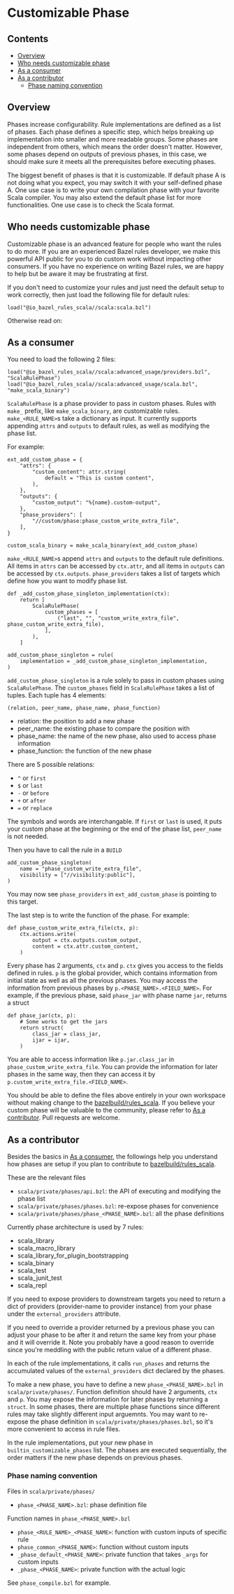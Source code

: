 # Customizable Phase

## Contents
*  [Overview](#overview)
*  [Who needs customizable phase](#who-needs-customizable-phase)
*  [As a consumer](#as-a-consumer)
*  [As a contributor](#as-a-contributor)
   *  [Phase naming convention](#phase-naming-convention)

## Overview
Phases increase configurability. Rule implementations are defined as a list of phases. Each phase defines a specific step, which helps breaking up implementation into smaller and more readable groups. Some phases are independent from others, which means the order doesn't matter. However, some phases depend on outputs of previous phases, in this case, we should make sure it meets all the prerequisites before executing phases.

The biggest benefit of phases is that it is customizable. If default phase A is not doing what you expect, you may switch it with your self-defined phase A. One use case is to write your own compilation phase with your favorite Scala compiler. You may also extend the default phase list for more functionalities. One use case is to check the Scala format.

## Who needs customizable phase
Customizable phase is an advanced feature for people who want the rules to do more. If you are an experienced Bazel rules developer, we make this powerful API public for you to do custom work without impacting other consumers. If you have no experience on writing Bazel rules, we are happy to help but be aware it may be frustrating at first.

If you don't need to customize your rules and just need the default setup to work correctly, then just load the following file for default rules:
```
load("@io_bazel_rules_scala//scala:scala.bzl")
```
Otherwise read on:

## As a consumer
You need to load the following 2 files:
```
load("@io_bazel_rules_scala//scala:advanced_usage/providers.bzl", "ScalaRulePhase")
load("@io_bazel_rules_scala//scala:advanced_usage/scala.bzl", "make_scala_binary")
```
`ScalaRulePhase` is a phase provider to pass in custom phases. Rules with `make_` prefix, like `make_scala_binary`, are customizable rules. `make_<RULE_NAME>`s take a dictionary as input. It currently supports appending `attrs` and `outputs` to default rules, as well as modifying the phase list.

For example:
```
ext_add_custom_phase = {
    "attrs": {
        "custom_content": attr.string(
            default = "This is custom content",
        ),
    },
    "outputs": {
        "custom_output": "%{name}.custom-output",
    },
    "phase_providers": [
        "//custom/phase:phase_custom_write_extra_file",
    ],
}

custom_scala_binary = make_scala_binary(ext_add_custom_phase)
```
`make_<RULE_NAME>`s append `attrs` and `outputs` to the default rule definitions. All items in `attrs` can be accessed by `ctx.attr`, and all items in `outputs` can be accessed by `ctx.outputs`. `phase_providers` takes a list of targets which define how you want to modify phase list.
```
def _add_custom_phase_singleton_implementation(ctx):
    return [
        ScalaRulePhase(
            custom_phases = [
                ("last", "", "custom_write_extra_file", phase_custom_write_extra_file),
            ],
        ),
    ]

add_custom_phase_singleton = rule(
    implementation = _add_custom_phase_singleton_implementation,
)
```
`add_custom_phase_singleton` is a rule solely to pass in custom phases using `ScalaRulePhase`. The `custom_phases` field in `ScalaRulePhase` takes a list of tuples. Each tuple has 4 elements:
```
(relation, peer_name, phase_name, phase_function)
```
 - relation: the position to add a new phase
 - peer_name: the existing phase to compare the position with
 - phase_name: the name of the new phase, also used to access phase information
 - phase_function: the function of the new phase

There are 5 possible relations:
 - `^` or `first`
 - `$` or `last`
 - `-` or `before`
 - `+` or `after`
 - `=` or `replace`

The symbols and words are interchangable. If `first` or `last` is used, it puts your custom phase at the beginning or the end of the phase list, `peer_name` is not needed.

Then you have to call the rule in a `BUILD`
```
add_custom_phase_singleton(
    name = "phase_custom_write_extra_file",
    visibility = ["//visibility:public"],
)
```

You may now see `phase_providers` in `ext_add_custom_phase` is pointing to this target.

The last step is to write the function of the phase. For example:
```
def phase_custom_write_extra_file(ctx, p):
    ctx.actions.write(
        output = ctx.outputs.custom_output,
        content = ctx.attr.custom_content,
    )
```
Every phase has 2 arguments, `ctx` and `p`. `ctx` gives you access to the fields defined in rules. `p` is the global provider, which contains information from initial state as well as all the previous phases. You may access the information from previous phases by `p.<PHASE_NAME>.<FIELD_NAME>`. For example, if the previous phase, said `phase_jar` with phase name `jar`, returns a struct
```
def phase_jar(ctx, p):
    # Some works to get the jars
    return struct(
        class_jar = class_jar,
        ijar = ijar,
    )
```
You are able to access information like `p.jar.class_jar` in `phase_custom_write_extra_file`. You can provide the information for later phases in the same way, then they can access it by `p.custom_write_extra_file.<FIELD_NAME>`.

You should be able to define the files above entirely in your own workspace without making change to the [bazelbuild/rules_scala](https://github.com/bazelbuild/rules_scala). If you believe your custom phase will be valuable to the community, please refer to [As a contributor](#as-a-contributor). Pull requests are welcome.

## As a contributor
Besides the basics in [As a consumer](#as-a-consumer), the followings help you understand how phases are setup if you plan to contribute to [bazelbuild/rules_scala](https://github.com/bazelbuild/rules_scala).

These are the relevant files
 - `scala/private/phases/api.bzl`: the API of executing and modifying the phase list
 - `scala/private/phases/phases.bzl`: re-expose phases for convenience
 - `scala/private/phases/phase_<PHASE_NAME>.bzl`: all the phase definitions

Currently phase architecture is used by 7 rules:
 - scala_library
 - scala_macro_library
 - scala_library_for_plugin_bootstrapping
 - scala_binary
 - scala_test
 - scala_junit_test
 - scala_repl

If you need to expose providers to downstream targets you need to return a dict of providers (provider-name to provider instance) from your phase under the `external_providers` attribute.

If you need to override a provider returned by a previous phase you can adjust your phase to be after it and return the same key from your phase and it will override it.
Note you probably have a good reason to override since you're meddling with the public return value of a different phase.

In each of the rule implementations, it calls `run_phases` and returns the accumulated values of the `external_providers` dict declared by the phases.

To make a new phase, you have to define a new `phase_<PHASE_NAME>.bzl` in `scala/private/phases/`. Function definition should have 2 arguments, `ctx` and `p`. You may expose the information for later phases by returning a `struct`. In some phases, there are multiple phase functions since different rules may take slightly different input arguemnts. You may want to re-expose the phase definition in `scala/private/phases/phases.bzl`, so it's more convenient to access in rule files.

In the rule implementations, put your new phase in `builtin_customizable_phases` list. The phases are executed sequentially, the order matters if the new phase depends on previous phases.

### Phase naming convention
Files in `scala/private/phases/`
 - `phase_<PHASE_NAME>.bzl`: phase definition file

Function names in `phase_<PHASE_NAME>.bzl`
 - `phase_<RULE_NAME>_<PHASE_NAME>`: function with custom inputs of specific rule
 - `phase_common_<PHASE_NAME>`: function without custom inputs
 - `_phase_default_<PHASE_NAME>`: private function that takes `_args` for custom inputs
 - `_phase_<PHASE_NAME>`: private function with the actual logic

See `phase_compile.bzl` for example.
